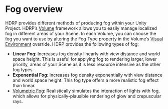 # Fog overview

HDRP provides different methods of producing fog within your Unity Project. HDRP’s [Volume](Volumes.html) framework allows you to easily manage localized fog in different areas of your Scene. In each Volume, you can choose the fog you want to use by altering the Fog Type property in the Volume’s [Visual Environment](Visual-Environment.html) override. HDRP provides the following types of fog:

- **Linear Fog**: Increases fog density linearly with view distance and world space height. This is useful for applying fog to rendering larger, lower priority, areas of your Scene as it is less resource intensive as the other fog types. 
- **Exponential Fog**: Increases fog density exponentially with view distance and world space height. This fog type offers a more realistic fog effect than linear. 
- [Volumetric Fog](Volumetric-Fog.html): Realistically simulates the interaction of lights with fog, which allows for physically-plausible rendering of glow and crepuscular rays.